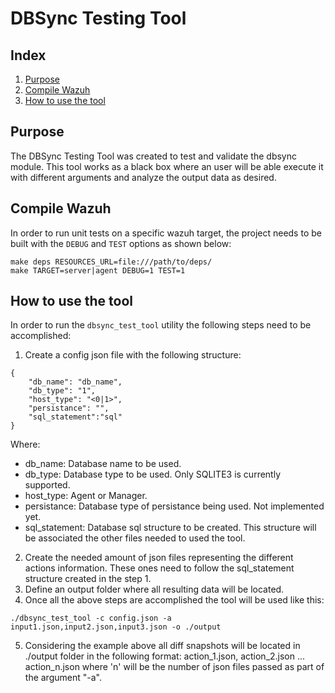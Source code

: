 # DBSync Testing Tool
## Index
1. [Purpose](#purpose)
2. [Compile Wazuh](#compile-wazuh)
3. [How to use the tool](#how-to-use-the-tool)

## Purpose
The DBSync Testing Tool was created to test and validate the dbsync module. This tool works as a black box where an user will be able execute it with different arguments and analyze the output data as desired.

## Compile Wazuh
In order to run unit tests on a specific wazuh target, the project needs to be built with the `DEBUG` and `TEST` options as shown below:
```
make deps RESOURCES_URL=file:///path/to/deps/
make TARGET=server|agent DEBUG=1 TEST=1
```

## How to use the tool
In order to run the `dbsync_test_tool` utility the following steps need to be accomplished:
1) Create a config json file with the following structure:
```
{
    "db_name": "db_name",
    "db_type": "1",
    "host_type": "<0|1>",
    "persistance": "",
    "sql_statement":"sql"
}
```
Where:
  - db_name: Database name to be used.
  - db_type: Database type to be used. Only SQLITE3 is currently supported.
  - host_type: Agent or Manager.
  - persistance: Database type of persistance being used. Not implemented yet.
  - sql_statement: Database sql structure to be created. This structure will be associated the other files needed to used the tool.

2) Create the needed amount of json files representing the different actions information. These ones need to follow the sql_statement structure created in the step 1.
3) Define an output folder where all resulting data will be located.
4) Once all the above steps are accomplished the tool will be used like this:
```
./dbsync_test_tool -c config.json -a input1.json,input2.json,input3.json -o ./output
```
5) Considering the example above all diff snapshots will be located in ./output folder in the following format: action_1.json, action_2.json ... action_n.json where 'n' will be the number of json files passed as part of the argument "-a".

